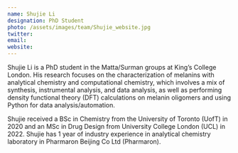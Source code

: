 ```yaml
---
name: Shujie Li
designation: PhD Student
photo: /assets/images/team/Shujie_website.jpg
twitter: 
email: 
website:
---
```


Shujie Li is a PhD student in the Matta/Surman groups at King’s College London. His research focuses on the characterization of melanins with analytical chemistry and computational chemistry, which involves a mix of synthesis, instrumental analysis, and data analysis, as well as performing density functional theory (DFT) calculations on melanin oligomers and using Python for data analysis/automation.

Shujie received a BSc in Chemistry from the University of Toronto (UofT) in 2020 and an MSc in Drug Design from University College London (UCL) in 2022. Shujie has 1 year of industry experience in analytical chemistry laboratory in Pharmaron Beijing Co Ltd (Pharmaron).

